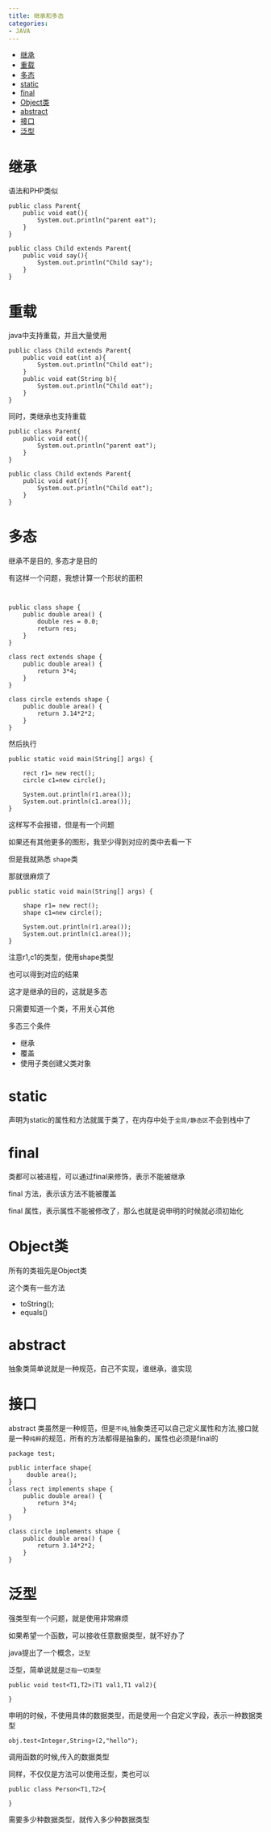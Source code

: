 ```yaml
---
title: 继承和多态
categories:
- JAVA
---
```


- [继承](#继承)
- [重载](#重载)
- [多态](#多态)
- [static](#static)
- [final](#final)
- [Object类](#Object类)
- [abstract](#abstract)
- [接口](#接口)
- [泛型](#泛型)


# 继承
语法和PHP类似

```
public class Parent{
    public void eat(){
        System.out.println("parent eat");
    }
}

public class Child extends Parent{
    public void say(){
        System.out.println("Child say");
    }
}
```

# 重载

java中支持重载，并且大量使用

```
public class Child extends Parent{
    public void eat(int a){
        System.out.println("Child eat");
    }
    public void eat(String b){
        System.out.println("Child eat");
    }
}
```

同时，类继承也支持重载

```
public class Parent{
    public void eat(){
        System.out.println("parent eat");
    }
}

public class Child extends Parent{
    public void eat(){
        System.out.println("Child eat");
    }
}
```

# 多态
继承不是目的, 多态才是目的

有这样一个问题，我想计算一个形状的面积

```


public class shape {
	public double area() {
		double res = 0.0;
		return res;
	}
}

class rect extends shape {
	public double area() {
		return 3*4;
	}
}

class circle extends shape {
	public double area() {
		return 3.14*2*2;
	}
}
```

然后执行
```
public static void main(String[] args) {
		
    rect r1= new rect();
    circle c1=new circle();
    
    System.out.println(r1.area());
    System.out.println(c1.area());
}

```
这样写不会报错，但是有一个问题

如果还有其他更多的图形，我至少得到对应的类中去看一下

但是我就熟悉 `shape`类

那就很麻烦了

```
public static void main(String[] args) {
		
    shape r1= new rect();
    shape c1=new circle();
    
    System.out.println(r1.area());
    System.out.println(c1.area());
}
```

注意r1,c1的类型，使用shape类型

也可以得到对应的结果

这才是继承的目的，这就是多态

只需要知道一个类，不用关心其他

多态三个条件

- 继承
- 覆盖
- 使用子类创建父类对象

# static

声明为static的属性和方法就属于类了，在内存中处于`全局/静态区`不会到栈中了

# final

类都可以被进程，可以通过final来修饰，表示不能被继承

final  方法，表示该方法不能被覆盖

final 属性，表示属性不能被修改了，那么也就是说申明的时候就必须初始化

# Object类

所有的类祖先是Object类

这个类有一些方法

- toString();
- equals()

# abstract

抽象类简单说就是一种规范，自己不实现，谁继承，谁实现

# 接口

abstract 类虽然是一种规范，但是`不纯`,抽象类还可以自己定义属性和方法,接口就是一种`纯粹`的规范，所有的方法都得是抽象的，属性也必须是final的

```
package test;

public interface shape{
	 double area();
}
class rect implements shape {
	public double area() {
		return 3*4;
	}
}

class circle implements shape {
	public double area() {
		return 3.14*2*2;
	}
}
```



# 泛型

强类型有一个问题，就是使用非常麻烦

如果希望一个函数，可以接收任意数据类型，就不好办了

java提出了一个概念，`泛型`

泛型，简单说就是`泛指一切类型`

```
public void test<T1,T2>(T1 val1,T1 val2){

}

```
申明的时候，不使用具体的数据类型，而是使用一个自定义字段，表示一种数据类型

```
obj.test<Integer,String>(2,"hello");
```
调用函数的时候,传入的数据类型

同样，不仅仅是方法可以使用泛型，类也可以

```
public class Person<T1,T2>{

}
```
需要多少种数据类型，就传入多少种数据类型

